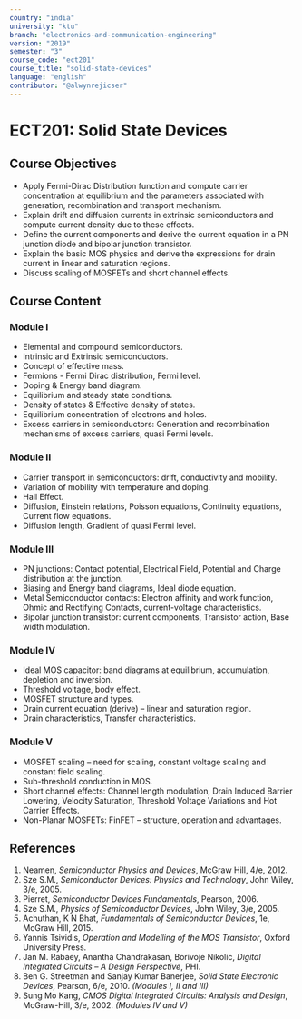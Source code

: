 ```yaml
---
country: "india"
university: "ktu"
branch: "electronics-and-communication-engineering"
version: "2019"
semester: "3"
course_code: "ect201"
course_title: "solid-state-devices"
language: "english"
contributor: "@alwynrejicser"
---
```


# ECT201: Solid State Devices

## Course Objectives

- Apply Fermi-Dirac Distribution function and compute carrier concentration at equilibrium and the parameters associated with generation, recombination and transport mechanism.
- Explain drift and diffusion currents in extrinsic semiconductors and compute current density due to these effects.
- Define the current components and derive the current equation in a PN junction diode and bipolar junction transistor.
- Explain the basic MOS physics and derive the expressions for drain current in linear and saturation regions.
- Discuss scaling of MOSFETs and short channel effects.

## Course Content

### Module I

- Elemental and compound semiconductors.
- Intrinsic and Extrinsic semiconductors.
- Concept of effective mass.
- Fermions - Fermi Dirac distribution, Fermi level.
- Doping & Energy band diagram.
- Equilibrium and steady state conditions.
- Density of states & Effective density of states.
- Equilibrium concentration of electrons and holes.
- Excess carriers in semiconductors: Generation and recombination mechanisms of excess carriers, quasi Fermi levels.

### Module II

- Carrier transport in semiconductors: drift, conductivity and mobility.
- Variation of mobility with temperature and doping.
- Hall Effect.
- Diffusion, Einstein relations, Poisson equations, Continuity equations, Current flow equations.
- Diffusion length, Gradient of quasi Fermi level.

### Module III

- PN junctions: Contact potential, Electrical Field, Potential and Charge distribution at the junction.
- Biasing and Energy band diagrams, Ideal diode equation.
- Metal Semiconductor contacts: Electron affinity and work function, Ohmic and Rectifying Contacts, current-voltage characteristics.
- Bipolar junction transistor: current components, Transistor action, Base width modulation.

### Module IV

- Ideal MOS capacitor: band diagrams at equilibrium, accumulation, depletion and inversion.
- Threshold voltage, body effect.
- MOSFET structure and types.
- Drain current equation (derive) – linear and saturation region.
- Drain characteristics, Transfer characteristics.

### Module V

- MOSFET scaling – need for scaling, constant voltage scaling and constant field scaling.
- Sub-threshold conduction in MOS.
- Short channel effects: Channel length modulation, Drain Induced Barrier Lowering, Velocity Saturation, Threshold Voltage Variations and Hot Carrier Effects.
- Non-Planar MOSFETs: FinFET – structure, operation and advantages.

## References

1. Neamen, *Semiconductor Physics and Devices*, McGraw Hill, 4/e, 2012.
2. Sze S.M., *Semiconductor Devices: Physics and Technology*, John Wiley, 3/e, 2005.
3. Pierret, *Semiconductor Devices Fundamentals*, Pearson, 2006.
4. Sze S.M., *Physics of Semiconductor Devices*, John Wiley, 3/e, 2005.
5. Achuthan, K N Bhat, *Fundamentals of Semiconductor Devices*, 1e, McGraw Hill, 2015.
6. Yannis Tsividis, *Operation and Modelling of the MOS Transistor*, Oxford University Press.
7. Jan M. Rabaey, Anantha Chandrakasan, Borivoje Nikolic, *Digital Integrated Circuits – A Design Perspective*, PHI.
8. Ben G. Streetman and Sanjay Kumar Banerjee, *Solid State Electronic Devices*, Pearson, 6/e, 2010. *(Modules I, II and III)*
9. Sung Mo Kang, *CMOS Digital Integrated Circuits: Analysis and Design*, McGraw-Hill, 3/e, 2002. *(Modules IV and V)*
